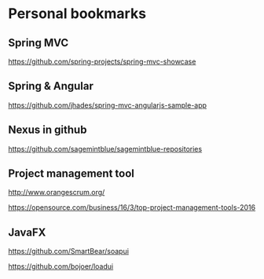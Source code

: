 
# Personal bookmarks

Spring MVC
-------------------
https://github.com/spring-projects/spring-mvc-showcase

Spring & Angular 
-------------------
https://github.com/jhades/spring-mvc-angularjs-sample-app

Nexus in github 
-------------------
https://github.com/sagemintblue/sagemintblue-repositories

Project management tool 
-------------------
http://www.orangescrum.org/	

https://opensource.com/business/16/3/top-project-management-tools-2016	

JavaFX
-------------------
https://github.com/SmartBear/soapui	

https://github.com/bojoer/loadui
